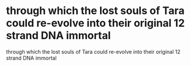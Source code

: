 # through which the lost souls of Tara could re-evolve into their original 12 strand DNA immortal

through which the lost souls of Tara could re-evolve into their original 12 strand DNA immortal